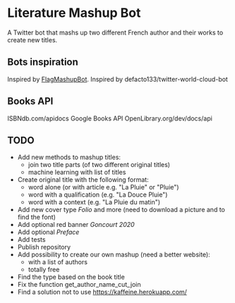 # Literature Mashup Bot

A Twitter bot that mashs up two different French author and their works to create new titles.

## Bots inspiration

Inspired by [FlagMashupBot](https://github.com/antooro/FlagsMashupBot).
Inspired by defacto133/twitter-world-cloud-bot

## Books API

ISBNdb.com/apidocs
Google Books API
OpenLibrary.org/dev/docs/api

## TODO

- Add new methods to mashup titles:
  * join two title parts (of two different original titles)
  * machine learning with list of titles
- Create original title with the following format:
  * word alone (or with article e.g. "La Pluie" or "Pluie")
  * word with a qualification (e.g. "La Douce Pluie")
  * word with a context (e.g. "La Pluie du matin")
- Add new cover type _Folio_ and more (need to download a picture and to find the font)
- Add optional red banner _Goncourt 2020_
- Add optional _Preface_
- Add tests
- Publish repository
- Add possibility to create our own mashup (need a better website):
  * with a list of authors
  * totally free
- Find the type based on the book title
- Fix the function get_author_name_cut_join
- Find a solution not to use <https://kaffeine.herokuapp.com/>
